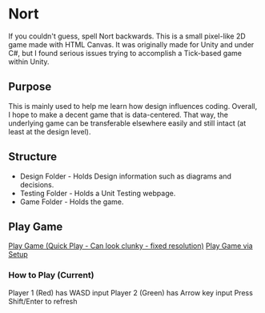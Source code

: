 # Nort
If you couldn't guess, spell Nort backwards. This is a small pixel-like 2D game made with HTML Canvas. It was originally made for Unity and under C#, but I found serious issues trying to accomplish a Tick-based game within Unity.

## Purpose
This is mainly used to help me learn how design influences coding. Overall, I hope to make a decent game that is data-centered. That way, the underlying game can be transferable elsewhere easily and still intact (at least at the design level).

## Structure
- Design Folder - Holds Design information such as diagrams and decisions.
- Testing Folder - Holds a Unit Testing webpage.
- Game Folder - Holds the game.

## Play Game
[Play Game (Quick Play - Can look clunky - fixed resolution)](http://htmlpreview.github.io/?https://github.com/superdime/Nort/blob/master/Game/index.html)
[Play Game via Setup](http://htmlpreview.github.io/?https://github.com/superdime/Nort/blob/master/Game/pageSetup.html)

### How to Play (Current)
Player 1 (Red) has WASD input
Player 2 (Green) has Arrow key input
Press Shift/Enter to refresh